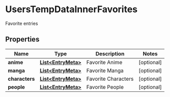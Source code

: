 

# UsersTempDataInnerFavorites

Favorite entries

## Properties

| Name | Type | Description | Notes |
|------------ | ------------- | ------------- | -------------|
|**anime** | [**List&lt;EntryMeta&gt;**](EntryMeta.md) | Favorite Anime |  [optional] |
|**manga** | [**List&lt;EntryMeta&gt;**](EntryMeta.md) | Favorite Manga |  [optional] |
|**characters** | [**List&lt;EntryMeta&gt;**](EntryMeta.md) | Favorite Characters |  [optional] |
|**people** | [**List&lt;EntryMeta&gt;**](EntryMeta.md) | Favorite People |  [optional] |



